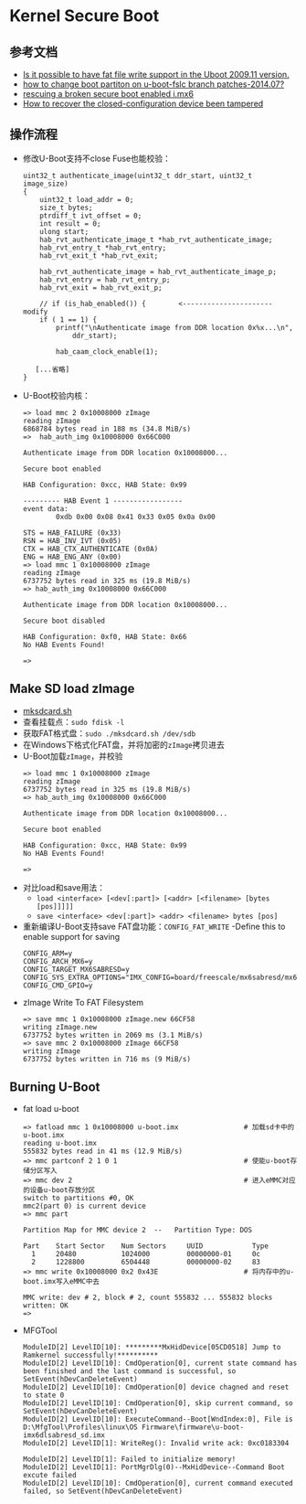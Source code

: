 # Kernel Secure Boot 

## 参考文档

* [Is it possible to have fat file write support in the Uboot 2009.11 version.](https://community.nxp.com/thread/352285)
* [how to change boot partiton on u-boot-fslc branch patches-2014.07?](https://community.nxp.com/thread/331306)
* [rescuing a broken secure boot enabled i.mx6](http://www.edlangley.co.uk/blog/2014/06/rescuing-bricked-secure-mode-i.mx6/)
* [How to recover the closed-configuration device been tampered](https://community.nxp.com/thread/465919)

## 操作流程

* 修改U-Boot支持不close Fuse也能校验：
  ```
  uint32_t authenticate_image(uint32_t ddr_start, uint32_t image_size)
  {
      uint32_t load_addr = 0;
      size_t bytes;
      ptrdiff_t ivt_offset = 0;
      int result = 0;
      ulong start;
      hab_rvt_authenticate_image_t *hab_rvt_authenticate_image;
      hab_rvt_entry_t *hab_rvt_entry;
      hab_rvt_exit_t *hab_rvt_exit;
  
      hab_rvt_authenticate_image = hab_rvt_authenticate_image_p;
      hab_rvt_entry = hab_rvt_entry_p;
      hab_rvt_exit = hab_rvt_exit_p;
  
      // if (is_hab_enabled()) {        <---------------------- modify
      if ( 1 == 1) {
          printf("\nAuthenticate image from DDR location 0x%x...\n",
              ddr_start);
  
          hab_caam_clock_enable(1);
  
     [...省略]
  }
  ```
* U-Boot校验内核：
  ```
  => load mmc 2 0x10008000 zImage
  reading zImage
  6868784 bytes read in 188 ms (34.8 MiB/s)
  =>  hab_auth_img 0x10008000 0x66C000
  
  Authenticate image from DDR location 0x10008000...
  
  Secure boot enabled
  
  HAB Configuration: 0xcc, HAB State: 0x99
  
  --------- HAB Event 1 -----------------
  event data:
          0xdb 0x00 0x08 0x41 0x33 0x05 0x0a 0x00
  
  STS = HAB_FAILURE (0x33)
  RSN = HAB_INV_IVT (0x05)
  CTX = HAB_CTX_AUTHENTICATE (0x0A)
  ENG = HAB_ENG_ANY (0x00)
  => load mmc 1 0x10008000 zImage
  reading zImage
  6737752 bytes read in 325 ms (19.8 MiB/s)
  => hab_auth_img 0x10008000 0x66C000
  
  Authenticate image from DDR location 0x10008000...
  
  Secure boot disabled
  
  HAB Configuration: 0xf0, HAB State: 0x66
  No HAB Events Found!
  
  =>
  ```

## Make SD load zImage

* [mksdcard.sh](docs/mksdcard.sh)
* 查看挂载点：`sudo fdisk -l`
* 获取FAT格式盘：`sudo ./mksdcard.sh /dev/sdb`
* 在Windows下格式化FAT盘，并将加密的`zImage`拷贝进去
* U-Boot加载`zImage`，并校验
  ```
  => load mmc 1 0x10008000 zImage
  reading zImage
  6737752 bytes read in 325 ms (19.8 MiB/s)
  => hab_auth_img 0x10008000 0x66C000
  
  Authenticate image from DDR location 0x10008000...
  
  Secure boot enabled
  
  HAB Configuration: 0xcc, HAB State: 0x99
  No HAB Events Found!
  
  =>
  ```
* 对比load和save用法：
  * `load <interface> [<dev[:part]> [<addr> [<filename> [bytes [pos]]]]]`
  * `save <interface> <dev[:part]> <addr> <filename> bytes [pos]`
* 重新编译U-Boot支持save FAT盘功能：`CONFIG_FAT_WRITE` -Define this to enable support for saving
  ```
  CONFIG_ARM=y
  CONFIG_ARCH_MX6=y
  CONFIG_TARGET_MX6SABRESD=y
  CONFIG_SYS_EXTRA_OPTIONS="IMX_CONFIG=board/freescale/mx6sabresd/mx6dlsabresd.cfg,MX6DL,SYS_USE_SPINOR,FAT_WRITE"
  CONFIG_CMD_GPIO=y
  ```
* zImage Write To FAT Filesystem
  ```
  => save mmc 1 0x10008000 zImage.new 66CF58
  writing zImage.new
  6737752 bytes written in 2069 ms (3.1 MiB/s)
  => save mmc 2 0x10008000 zImage 66CF58
  writing zImage
  6737752 bytes written in 716 ms (9 MiB/s)
  ```

## Burning U-Boot

* fat load u-boot
  ```
  => fatload mmc 1 0x10008000 u-boot.imx                # 加载sd卡中的u-boot.imx
  reading u-boot.imx
  555832 bytes read in 41 ms (12.9 MiB/s)
  => mmc partconf 2 1 0 1                               # 使能u-boot存储分区写入
  => mmc dev 2                                          # 进入eMMC对应的设备u-boot存放分区
  switch to partitions #0, OK
  mmc2(part 0) is current device
  => mmc part
  
  Partition Map for MMC device 2  --   Partition Type: DOS
  
  Part    Start Sector    Num Sectors     UUID            Type
    1     20480           1024000         00000000-01     0c
    2     1228800         6504448         00000000-02     83
  => mmc write 0x10008000 0x2 0x43E                     # 将内存中的u-boot.imx写入eMMC中去
  
  MMC write: dev # 2, block # 2, count 555832 ... 555832 blocks written: OK
  =>
  ```
* MFGTool 
  ```
  ModuleID[2] LevelID[10]: *********MxHidDevice[05CD0518] Jump to Ramkernel successfully!**********
  ModuleID[2] LevelID[10]: CmdOperation[0], current state command has been finished and the last command is successful, so SetEvent(hDevCanDeleteEvent)
  ModuleID[2] LevelID[10]: CmdOperation[0] device chagned and reset to state 0
  ModuleID[2] LevelID[10]: CmdOperation[0], skip current command, so SetEvent(hDevCanDeleteEvent)
  ModuleID[2] LevelID[10]: ExecuteCommand--Boot[WndIndex:0], File is D:\MfgTool\Profiles\linux\OS Firmware\firmware\u-boot-imx6dlsabresd_sd.imx
  ModuleID[2] LevelID[1]: WriteReg(): Invalid write ack: 0xc0183304
  
  ModuleID[2] LevelID[1]: Failed to initialize memory!
  ModuleID[2] LevelID[1]: PortMgrDlg(0)--MxHidDevice--Command Boot excute failed
  ModuleID[2] LevelID[10]: CmdOperation[0], current command executed failed, so SetEvent(hDevCanDeleteEvent)
  ```

